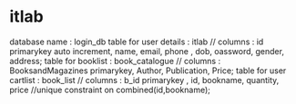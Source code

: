 # itlab
database name : login_db
table for user details : itlab   // columns : id primarykey auto increment, name, email, phone , dob, oassword, gender, address;
table for booklist : book_catalogue  // columns : BooksandMagazines primarykey, Author, Publication, Price;
table for user cartlist : book_list  // columns : b_id primarykey , id, bookname, quantity, price  //unique constraint on combined(id,bookname);

